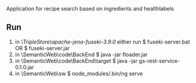 Application for recipe search based on ingredients and healthlabels

## Run
1. in *\TripleStore\apache-jena-fuseki-3.9.0* either run 
	$ fuseki-server.bat 
			OR 
	$ fuseki-server.jar
2. in \SemanticWeb\code\BackEnd
	$ java -jar floader.jar
3.  in \SemanticWeb\code\BackEnd\target
	$ java -jar gs-rest-service-0.1.0.jar
4.  in \SemanticWeb\sw
	$ node_modules/.bin/ng serve

